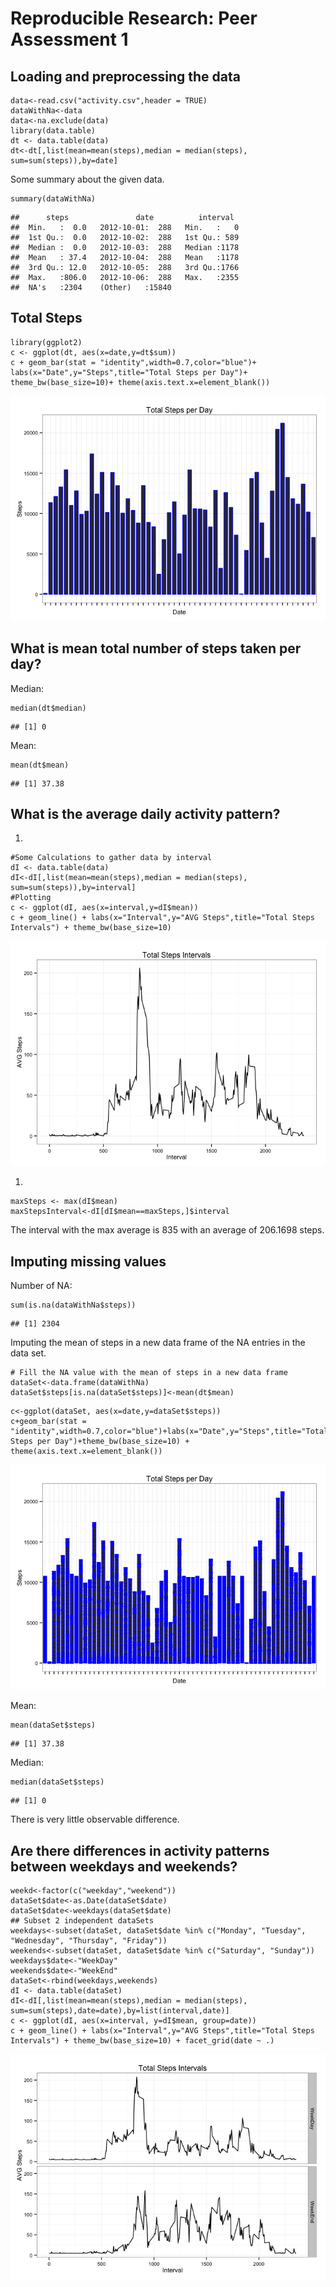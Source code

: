 Reproducible Research: Peer Assessment 1
========================================

Loading and preprocessing the data
----------------------------------

``` {.r}
data<-read.csv("activity.csv",header = TRUE)
dataWithNa<-data
data<-na.exclude(data)
library(data.table)
dt <- data.table(data)
dt<-dt[,list(mean=mean(steps),median = median(steps), sum=sum(steps)),by=date]
```

Some summary about the given data.

``` {.r}
summary(dataWithNa)
```

    ##      steps               date          interval   
    ##  Min.   :  0.0   2012-10-01:  288   Min.   :   0  
    ##  1st Qu.:  0.0   2012-10-02:  288   1st Qu.: 589  
    ##  Median :  0.0   2012-10-03:  288   Median :1178  
    ##  Mean   : 37.4   2012-10-04:  288   Mean   :1178  
    ##  3rd Qu.: 12.0   2012-10-05:  288   3rd Qu.:1766  
    ##  Max.   :806.0   2012-10-06:  288   Max.   :2355  
    ##  NA's   :2304    (Other)   :15840

Total Steps
-----------

``` {.r}
library(ggplot2)
c <- ggplot(dt, aes(x=date,y=dt$sum))
c + geom_bar(stat = "identity",width=0.7,color="blue")+ labs(x="Date",y="Steps",title="Total Steps per Day")+ theme_bw(base_size=10)+ theme(axis.text.x=element_blank()) 
```

![plot of chunk TotalStepsPerDay](./PA1_template_Version_2_files/figure-markdown_github/TotalStepsPerDay.png)

What is mean total number of steps taken per day?
-------------------------------------------------

Median:

``` {.r}
median(dt$median)
```

    ## [1] 0

Mean:

``` {.r}
mean(dt$mean)
```

    ## [1] 37.38

What is the average daily activity pattern?
-------------------------------------------

1.  

``` {.r}
#Some Calculations to gather data by interval
dI <- data.table(data)
dI<-dI[,list(mean=mean(steps),median = median(steps), sum=sum(steps)),by=interval]
#Plotting
c <- ggplot(dI, aes(x=interval,y=dI$mean))
c + geom_line() + labs(x="Interval",y="AVG Steps",title="Total Steps Intervals") + theme_bw(base_size=10)
```

![plot of chunk AvgDiyPattern](./PA1_template_Version_2_files/figure-markdown_github/AvgDiyPattern.png)

1.  

``` {.r}
maxSteps <- max(dI$mean)
maxStepsInterval<-dI[dI$mean==maxSteps,]$interval
```

The interval with the max average is 835 with an average of 206.1698 steps.

Imputing missing values
-----------------------

Number of NA:

``` {.r}
sum(is.na(dataWithNa$steps))
```

    ## [1] 2304

Imputing the mean of steps in a new data frame of the NA entries in the data set.

``` {.r}
# Fill the NA value with the mean of steps in a new data frame
dataSet<-data.frame(dataWithNa)
dataSet$steps[is.na(dataSet$steps)]<-mean(dt$mean)
```

``` {.r}
c<-ggplot(dataSet, aes(x=date,y=dataSet$steps))
c+geom_bar(stat = "identity",width=0.7,color="blue")+labs(x="Date",y="Steps",title="Total Steps per Day")+theme_bw(base_size=10) + theme(axis.text.x=element_blank())
```

![plot of chunk unnamed-chunk-5](./PA1_template_Version_2_files/figure-markdown_github/unnamed-chunk-5.png)

Mean:

``` {.r}
mean(dataSet$steps)
```

    ## [1] 37.38

Median:

``` {.r}
median(dataSet$steps)
```

    ## [1] 0

There is very little observable difference.

Are there differences in activity patterns between weekdays and weekends?
-------------------------------------------------------------------------

``` {.r}
weekd<-factor(c("weekday","weekend"))
dataSet$date<-as.Date(dataSet$date)
dataSet$date<-weekdays(dataSet$date)
## Subset 2 independent dataSets
weekdays<-subset(dataSet, dataSet$date %in% c("Monday", "Tuesday", "Wednesday", "Thursday", "Friday"))
weekends<-subset(dataSet, dataSet$date %in% c("Saturday", "Sunday"))
weekdays$date<-"WeekDay"
weekends$date<-"WeekEnd"
dataSet<-rbind(weekdays,weekends)
dI <- data.table(dataSet)
dI<-dI[,list(mean=mean(steps),median = median(steps), sum=sum(steps),date=date),by=list(interval,date)]
c <- ggplot(dI, aes(x=interval, y=dI$mean, group=date))
c + geom_line() + labs(x="Interval",y="AVG Steps",title="Total Steps Intervals") + theme_bw(base_size=10) + facet_grid(date ~ .)
```

![plot of chunk unnamed-chunk-8](./PA1_template_Version_2_files/figure-markdown_github/unnamed-chunk-8.png)
